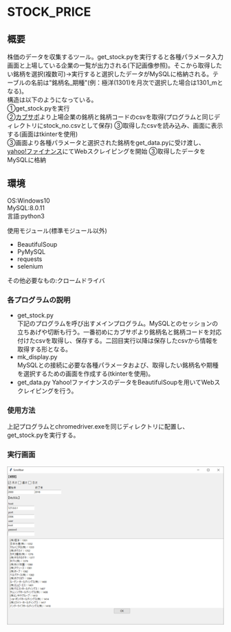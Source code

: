 # STOCK_PRICE

## 概要
株価のデータを収集するツール。get_stock.pyを実行すると各種パラメータ入力画面と上場している企業の一覧が出力される(下記画像参照)。そこから取得したい銘柄を選択(複数可)→実行すると選択したデータがMySQLに格納される。テーブルの名前は"銘柄名_期種"(例：極洋(1301)を月次で選択した場合は1301_mとなる)。  
構造は以下のようになっている。  
①get_stock.pyを実行  
②[カブサポ](URL "http://kabusapo.com")より上場企業の銘柄と銘柄コードのcsvを取得(プログラムと同じディレクトリにstock_no.csvとして保存)  
③取得したcsvを読み込み、画面に表示する(画面はtkinterを使用)  
③画面より各種パラメータと選択された銘柄をget_data.pyに受け渡し、[yahoo!ファイナンス](URL "https://finance.yahoo.co.jp/")にてWebスクレイピングを開始  
③取得したデータをMySQLに格納  

## 環境
OS:Windows10  
MySQL:8.0.11  
言語:python3  

使用モジュール(標準モジュール以外)
* BeautifulSoup
* PyMySQL
* requests
* selenium  

その他必要なもの:クロームドライバ

### 各プログラムの説明
* get_stock.py  
  下記のプログラムを呼び出すメインプログラム。MySQLとのセッションの立ちあげや切断も行う。一番初めにカブサポより銘柄名と銘柄コードを対応付けたcsvを取得し、保存する。二回目実行以降は保存したcsvから情報を取得する形となる。
* mk_display.py  
  MySQLとの接続に必要な各種パラメータおよび、取得したい銘柄名や期種を選択するための画面を作成する(tkinterを使用)。
* get_data.py
Yahoo!ファイナンスのデータをBeautifulSoupを用いてWebスクレイピングを行う。

### 使用方法
上記プログラムとchromedriver.exeを同じディレクトリに配置し、get_stock.pyを実行する。

### 実行画面
![実行画面](https://github.com/jiromaru/stock_price/blob/images/stock_images.png)
